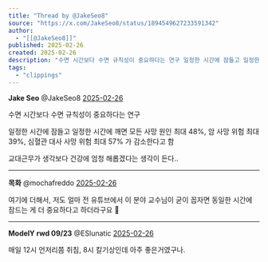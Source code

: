 ```yaml
---
title: "Thread by @JakeSeo8"
source: "https://x.com/JakeSeo8/status/1894549627233591342"
author:
  - "[[@JakeSeo8]]"
published: 2025-02-26
created: 2025-02-26
description: "수면 시간보다 수면 규칙성이 중요하다는 연구 일정한 시간에 잠들고 일정한 시간에 깨면 모든 사망 원인 최대 48%, 암 사망 위험 최대 39%, 심혈관 대사 사망 위험 최대 57% 가 감소한다고 함 교대근무가 생각보다 건강에 엄청 해롭겠다는 생각이"
tags:
  - "clippings"
---
```

**Jake Seo** @JakeSeo8 [2025-02-26](https://x.com/JakeSeo8/status/1894549627233591342)

수면 시간보다 수면 규칙성이 중요하다는 연구

일정한 시간에 잠들고 일정한 시간에 깨면 모든 사망 원인 최대 48%, 암 사망 위험 최대 39%, 심혈관 대사 사망 위험 최대 57% 가 감소한다고 함

교대근무가 생각보다 건강에 엄청 해롭겠다는 생각이 든다..

---

**목화** @mochafreddo [2025-02-26](https://x.com/mochafreddo/status/1894611455905075248)

여기에 더해서, 저도 얼마 전 유튜브에서 이 분야 교수님이 굳이 꼽자면 동일한 시간에 잠드는 게 더 중요하다고 하더라구요 🙂

---

**ModelY rwd 09/23** @ESlunatic [2025-02-26](https://x.com/ESlunatic/status/1894606176182309323)

매일 12시 언저리쯤 취침, 8시 칼기상인데 아주 좋은거였구나.